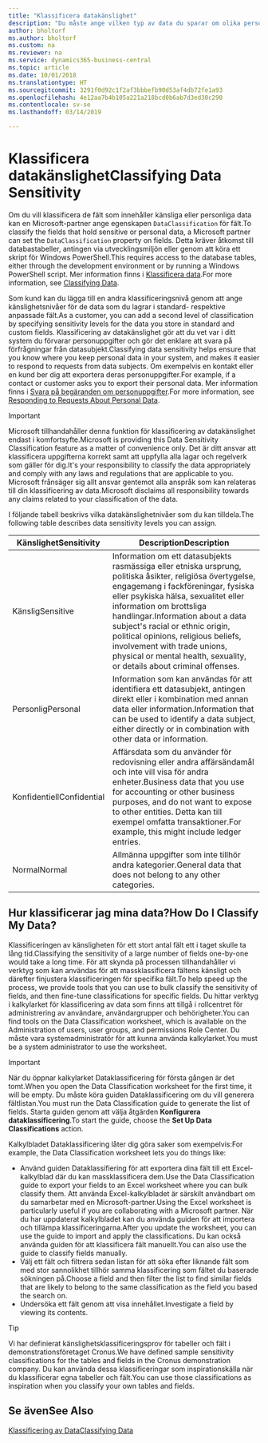 ```yaml
---
title: "Klassificera datakänslighet"
description: "Du måste ange vilken typ av data du sparar om olika personer så att du kan svara på begäranden från dessa (datasubjekten)."
author: bholtorf
ms.author: bholtorf
ms.custom: na
ms.reviewer: na
ms.service: dynamics365-business-central
ms.topic: article
ms.date: 10/01/2018
ms.translationtype: HT
ms.sourcegitcommit: 3291f0d92c1f2af3bbbefb90d53af4db72fe1a93
ms.openlocfilehash: 4e12aa7b4b105a221a218bcd0b6ab7d3ed30c290
ms.contentlocale: sv-se
ms.lasthandoff: 03/14/2019

---
```


# <a name="classifying-data-sensitivity"></a><span data-ttu-id="73b8e-103">Klassificera datakänslighet</span><span class="sxs-lookup"><span data-stu-id="73b8e-103">Classifying Data Sensitivity</span></span>
<span data-ttu-id="73b8e-104">Om du vill klassificera de fält som innehåller känsliga eller personliga data kan en Microsoft-partner ange egenskapen ```DataClassification``` för fält.</span><span class="sxs-lookup"><span data-stu-id="73b8e-104">To classify the fields that hold sensitive or personal data, a Microsoft partner can set the ```DataClassification``` property on fields.</span></span> <span data-ttu-id="73b8e-105">Detta kräver åtkomst till databastabeller, antingen via utvecklingsmiljön eller genom att köra ett skript för Windows PowerShell.</span><span class="sxs-lookup"><span data-stu-id="73b8e-105">This requires access to the database tables, either through the development environment or by running a Windows PowerShell script.</span></span> <span data-ttu-id="73b8e-106">Mer information finns i [Klassificera data](https://docs.microsoft.com/en-us/dynamics-nav/classifying-data).</span><span class="sxs-lookup"><span data-stu-id="73b8e-106">For more information, see [Classifying Data](https://docs.microsoft.com/en-us/dynamics-nav/classifying-data).</span></span>  

<span data-ttu-id="73b8e-107">Som kund kan du lägga till en andra klassificeringsnivå genom att ange känslighetsnivåer för de data som du lagrar i standard- respektive anpassade fält.</span><span class="sxs-lookup"><span data-stu-id="73b8e-107">As a customer, you can add a second level of classification by specifying sensitivity levels for the data you store in standard and custom fields.</span></span> <span data-ttu-id="73b8e-108">Klassificering av datakänslighet gör att du vet var i ditt system du förvarar personuppgifter och gör det enklare att svara på förfrågningar från datasubjekt.</span><span class="sxs-lookup"><span data-stu-id="73b8e-108">Classifying data sensitivity helps ensure that you know where you keep personal data in your system, and makes it easier to respond to requests from data subjects.</span></span> <span data-ttu-id="73b8e-109">Om exempelvis en kontakt eller en kund ber dig att exportera deras personuppgifter.</span><span class="sxs-lookup"><span data-stu-id="73b8e-109">For example, if a contact or customer asks you to export their personal data.</span></span> <span data-ttu-id="73b8e-110">Mer information finns i [Svara på begäranden om personuppgifter](admin-responding-to-requests-about-personal-data.md).</span><span class="sxs-lookup"><span data-stu-id="73b8e-110">For more information, see [Responding to Requests About Personal Data](admin-responding-to-requests-about-personal-data.md).</span></span>

> [!Important]
> <span data-ttu-id="73b8e-111">Microsoft tillhandahåller denna funktion för klassificering av datakänslighet endast i komfortsyfte.</span><span class="sxs-lookup"><span data-stu-id="73b8e-111">Microsoft is providing this Data Sensitivity Classification feature as a matter of convenience only.</span></span> <span data-ttu-id="73b8e-112">Det är ditt ansvar att klassificera uppgifterna korrekt samt att uppfylla alla lagar och regelverk som gäller för dig.</span><span class="sxs-lookup"><span data-stu-id="73b8e-112">It's your responsibility to classify the data appropriately and comply with any laws and regulations that are applicable to you.</span></span> <span data-ttu-id="73b8e-113">Microsoft frånsäger sig allt ansvar gentemot alla anspråk som kan relateras till din klassificering av data.</span><span class="sxs-lookup"><span data-stu-id="73b8e-113">Microsoft disclaims all responsibility towards any claims related to your classification of the data.</span></span>  

<span data-ttu-id="73b8e-114">I följande tabell beskrivs vilka datakänslighetnivåer som du kan tilldela.</span><span class="sxs-lookup"><span data-stu-id="73b8e-114">The following table describes data sensitivity levels you can assign.</span></span>

|<span data-ttu-id="73b8e-115">Känslighet</span><span class="sxs-lookup"><span data-stu-id="73b8e-115">Sensitivity</span></span>|<span data-ttu-id="73b8e-116">Description</span><span class="sxs-lookup"><span data-stu-id="73b8e-116">Description</span></span>|
|----|----|
|<span data-ttu-id="73b8e-117">Känslig</span><span class="sxs-lookup"><span data-stu-id="73b8e-117">Sensitive</span></span> | <span data-ttu-id="73b8e-118">Information om ett datasubjekts rasmässiga eller etniska ursprung, politiska åsikter, religiösa övertygelse, engagemang i fackföreningar, fysiska eller psykiska hälsa, sexualitet eller information om brottsliga handlingar.</span><span class="sxs-lookup"><span data-stu-id="73b8e-118">Information about a data subject's racial or ethnic origin, political opinions, religious beliefs, involvement with trade unions, physical or mental health, sexuality, or details about criminal offenses.</span></span> |
|<span data-ttu-id="73b8e-119">Personlig</span><span class="sxs-lookup"><span data-stu-id="73b8e-119">Personal</span></span> | <span data-ttu-id="73b8e-120">Information som kan användas för att identifiera ett datasubjekt, antingen direkt eller i kombination med annan data eller information.</span><span class="sxs-lookup"><span data-stu-id="73b8e-120">Information that can be used to identify a data subject, either directly or in combination with other data or information.</span></span>|
|<span data-ttu-id="73b8e-121">Konfidentiell</span><span class="sxs-lookup"><span data-stu-id="73b8e-121">Confidential</span></span> | <span data-ttu-id="73b8e-122">Affärsdata som du använder för redovisning eller andra affärsändamål och inte vill visa för andra enheter.</span><span class="sxs-lookup"><span data-stu-id="73b8e-122">Business data that you use for accounting or other business purposes, and do not want to expose to other entities.</span></span> <span data-ttu-id="73b8e-123">Detta kan till exempel omfatta transaktioner.</span><span class="sxs-lookup"><span data-stu-id="73b8e-123">For example, this might include ledger entries.</span></span>|
|<span data-ttu-id="73b8e-124">Normal</span><span class="sxs-lookup"><span data-stu-id="73b8e-124">Normal</span></span> | <span data-ttu-id="73b8e-125">Allmänna uppgifter som inte tillhör andra kategorier.</span><span class="sxs-lookup"><span data-stu-id="73b8e-125">General data that does not belong to any other categories.</span></span>|

## <a name="how-do-i-classify-my-data"></a><span data-ttu-id="73b8e-126">Hur klassificerar jag mina data?</span><span class="sxs-lookup"><span data-stu-id="73b8e-126">How Do I Classify My Data?</span></span>
<span data-ttu-id="73b8e-127">Klassificeringen av känsligheten för ett stort antal fält ett i taget skulle ta lång tid.</span><span class="sxs-lookup"><span data-stu-id="73b8e-127">Classifying the sensitivity of a large number of fields one-by-one would take a long time.</span></span> <span data-ttu-id="73b8e-128">För att skynda på processen tillhandahåller vi verktyg som kan användas för att massklassificera fältens känsligt och därefter finjustera klassificeringen för specifika fält.</span><span class="sxs-lookup"><span data-stu-id="73b8e-128">To help speed up the process, we provide tools that you can use to bulk classify the sensitivity of fields, and then fine-tune classifications for specific fields.</span></span> <span data-ttu-id="73b8e-129">Du hittar verktyg i kalkylarket för klassificering av data som finns att tillgå i rollcentret för administrering av användare, användargrupper och behörigheter.</span><span class="sxs-lookup"><span data-stu-id="73b8e-129">You can find tools on the Data Classification worksheet, which is available on the Administration of users, user groups, and permissions Role Center.</span></span> <span data-ttu-id="73b8e-130">Du måste vara systemadministratör för att kunna använda kalkylarket.</span><span class="sxs-lookup"><span data-stu-id="73b8e-130">You must be a system administrator to use the worksheet.</span></span>

> [!Important]
> <span data-ttu-id="73b8e-131">När du öppnar kalkylarket Dataklassificering för första gången är det tomt.</span><span class="sxs-lookup"><span data-stu-id="73b8e-131">When you open the Data Classification worksheet for the first time, it will be empty.</span></span> <span data-ttu-id="73b8e-132">Du måste köra guiden Dataklassificering om du vill generera fältlistan.</span><span class="sxs-lookup"><span data-stu-id="73b8e-132">You must run the Data Classification guide to generate the list of fields.</span></span> <span data-ttu-id="73b8e-133">Starta guiden genom att välja åtgärden **Konfigurera dataklassificering**.</span><span class="sxs-lookup"><span data-stu-id="73b8e-133">To start the guide, choose the **Set Up Data Classifications** action.</span></span>

<span data-ttu-id="73b8e-134">Kalkylbladet Dataklassificering låter dig göra saker som exempelvis:</span><span class="sxs-lookup"><span data-stu-id="73b8e-134">For example, the Data Classification worksheet lets you do things like:</span></span>  

* <span data-ttu-id="73b8e-135">Använd guiden Dataklassifiering för att exportera dina fält till ett Excel-kalkylblad där du kan massklassificera dem.</span><span class="sxs-lookup"><span data-stu-id="73b8e-135">Use the Data Classification guide to export your fields to an Excel worksheet where you can bulk classify them.</span></span> <span data-ttu-id="73b8e-136">Att använda Excel-kalkylbladet är särskilt användbart om du samarbetar med en Microsoft-partner.</span><span class="sxs-lookup"><span data-stu-id="73b8e-136">Using the Excel worksheet is particularly useful if you are collaborating with a Microsoft partner.</span></span> <span data-ttu-id="73b8e-137">När du har uppdaterat kalkylbladet kan du använda guiden för att importera och tillämpa klassificeringarna.</span><span class="sxs-lookup"><span data-stu-id="73b8e-137">After you update the worksheet, you can use the guide to import and apply the classifications.</span></span> <span data-ttu-id="73b8e-138">Du kan också använda guiden för att klassificera fält manuellt.</span><span class="sxs-lookup"><span data-stu-id="73b8e-138">You can also use the guide to classify fields manually.</span></span>  
* <span data-ttu-id="73b8e-139">Välj ett fält och filtrera sedan listan för att söka efter liknande fält som med stor sannolikhet tillhör samma klassificering som fältet du baserade sökningen på.</span><span class="sxs-lookup"><span data-stu-id="73b8e-139">Choose a field and then filter the list to find similar fields that are likely to belong to the same classification as the field you based the search on.</span></span>  
* <span data-ttu-id="73b8e-140">Undersöka ett fält genom att visa innehållet.</span><span class="sxs-lookup"><span data-stu-id="73b8e-140">Investigate a field by viewing its contents.</span></span>  

> [!Tip]
> <span data-ttu-id="73b8e-141">Vi har definierat känslighetsklassificeringsprov för tabeller och fält i demonstrationsföretaget Cronus.</span><span class="sxs-lookup"><span data-stu-id="73b8e-141">We have defined sample sensitivity classifications for the tables and fields in the Cronus demonstration company.</span></span> <span data-ttu-id="73b8e-142">Du kan använda dessa klassificeringar som inspirationskälla när du klassificerar egna tabeller och fält.</span><span class="sxs-lookup"><span data-stu-id="73b8e-142">You can use those classifications as inspiration when you classify your own tables and fields.</span></span>

## <a name="see-also"></a><span data-ttu-id="73b8e-143">Se även</span><span class="sxs-lookup"><span data-stu-id="73b8e-143">See Also</span></span>
[<span data-ttu-id="73b8e-144">Klassificering av Data</span><span class="sxs-lookup"><span data-stu-id="73b8e-144">Classifying Data</span></span>](https://docs.microsoft.com/en-us/dynamics-nav/classifying-data)  

